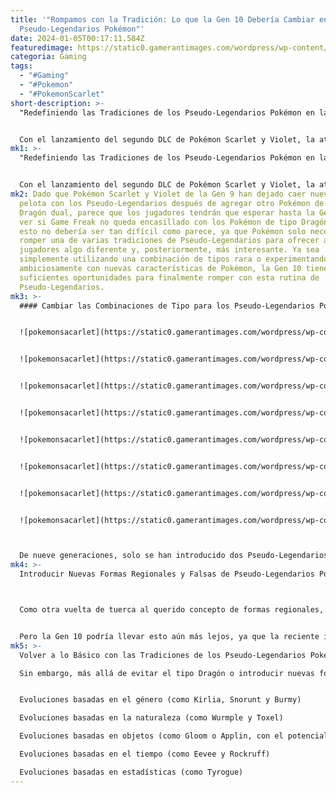 ```yaml
---
title: '"Rompamos con la Tradición: Lo que la Gen 10 Debería Cambiar en los
  Pseudo-Legendarios Pokémon"'
date: 2024-01-05T00:17:11.584Z
featuredimage: https://static0.gamerantimages.com/wordpress/wp-content/uploads/2024/01/pokemon-gen-10-pseudo-legendary.jpg?q=50&fit=contain&w=1140&h=&dpr=1.5
categoria: Gaming
tags:
  - "#Gaming"
  - "#Pokemon"
  - "#PokemonScarlet"
short-description: >-
  "Redefiniendo las Tradiciones de los Pseudo-Legendarios Pokémon en la Gen 10"


  Con el lanzamiento del segundo DLC de Pokémon Scarlet y Violet, la atención ya ha comenzado a dirigirse hacia la décima generación de Pokémon, con los fanáticos curiosos por ver cómo la serie podría romper finalmente con las tradiciones restrictivas de los Pseudo-Legendarios Poké
mk1: >-
  "Redefiniendo las Tradiciones de los Pseudo-Legendarios Pokémon en la Gen 10"


  Con el lanzamiento del segundo DLC de Pokémon Scarlet y Violet, la atención ya ha comenzado a dirigirse hacia la décima generación de Pokémon, con los fanáticos curiosos por ver cómo la serie podría romper finalmente con las tradiciones restrictivas de los Pseudo-Legendarios Pokémon. Ha habido una controversia continua en torno a los Pseudo-Legendarios Pokémon de la serie, que va desde el aparente uso excesivo de combinaciones de tipo Dragón hasta una percepción de falta de creatividad en sus diseños. Esta crítica no carece de mérito, ya que, según los Pseudo-Legendarios Pokémon introducidos hasta ahora, solo dos de la Gen 2 y Gen 3 no son de tipo Dragón, y solo uno ha recibido una renovación de variante regional.
mk2: Dado que Pokémon Scarlet y Violet de la Gen 9 han dejado caer nuevamente la
  pelota con los Pseudo-Legendarios después de agregar otro Pokémon de tipo
  Dragón dual, parece que los jugadores tendrán que esperar hasta la Gen 10 para
  ver si Game Freak no queda encasillado con los Pokémon de tipo Dragón. Pero
  esto no debería ser tan difícil como parece, ya que Pokémon solo necesitaría
  romper una de varias tradiciones de Pseudo-Legendarios para ofrecer a los
  jugadores algo diferente y, posteriormente, más interesante. Ya sea
  simplemente utilizando una combinación de tipos rara o experimentando
  ambiciosamente con nuevas características de Pokémon, la Gen 10 tiene más que
  suficientes oportunidades para finalmente romper con esta rutina de
  Pseudo-Legendarios.
mk3: >-
  #### Cambiar las Combinaciones de Tipo para los Pseudo-Legendarios Pokémon


  ![pokemonsacarlet](https://static0.gamerantimages.com/wordpress/wp-content/uploads/2023/08/pokemon-anime-ash-s-dragonite.jpg?q=50&fit=contain&w=750&h=415&dpr=1.5 "pokemonsacarlet")


  ![pokemonsacarlet](https://static0.gamerantimages.com/wordpress/wp-content/uploads/2022/11/tyranitar-pokemon-anime.jpg?q=50&fit=contain&w=750&h=415&dpr=1.5 "pokemonsacarlet")


  ![pokemonsacarlet](https://static0.gamerantimages.com/wordpress/wp-content/uploads/2024/01/pokemon-salamence-anime.jpg?q=50&fit=contain&w=750&h=415&dpr=1.5 "pokemonsacarlet")


  ![pokemonsacarlet](https://static0.gamerantimages.com/wordpress/wp-content/uploads/2022/09/Game-Rant-Pokemon-Pics-(22).jpg?q=50&fit=contain&w=750&h=415&dpr=1.5 "pokemonsacarlet")


  ![pokemonsacarlet](https://static0.gamerantimages.com/wordpress/wp-content/uploads/2022/01/pokemon-anime-cynthia-and-garchomp.jpg?q=50&fit=contain&w=750&h=415&dpr=1.5 "pokemonsacarlet")


  ![pokemonsacarlet](https://static0.gamerantimages.com/wordpress/wp-content/uploads/2024/01/pokemon-hydreigon-anime.jpg?q=50&fit=contain&w=750&h=415&dpr=1.5 "pokemonsacarlet")


  ![pokemonsacarlet](https://static0.gamerantimages.com/wordpress/wp-content/uploads/2024/01/pokemon-goodra-anime.jpg?q=50&fit=contain&w=750&h=415&dpr=1.5 "pokemonsacarlet")


  ![pokemonsacarlet](https://static0.gamerantimages.com/wordpress/wp-content/uploads/2024/01/pokemon-kommo-o-anime.jpg?q=50&fit=contain&w=750&h=415&dpr=1.5 "pokemonsacarlet")



  De nueve generaciones, solo se han introducido dos Pseudo-Legendarios Pokémon que no son de tipo Dragón, y ambos datan de los juegos más antiguos de Pokémon, por lo que no sorprende que los jugadores estén frustrados con esta categoría especial de Pokémon que está abarrotada de tipos Dragón. Algunos han sugerido que si Game Freak está comprometido a agregar más Pseudo-Legendarios Pokémon de tipo Dragón, al menos podría utilizar combinaciones más raras como Hada/Dragón o el primer Bug/Dragón de la historia. Sin embargo, podría ser más efectivo si la Gen 10 va más allá de esto, evitando el tipo Dragón por completo y centrándose en tipos menos vistos como el modo zen de Hielo/Fuego de Darmanitan de Galar o Agua/Fuego de Volcanion.
mk4: >-
  Introducir Nuevas Formas Regionales y Falsas de Pseudo-Legendarios Pokémon



  Como otra vuelta de tuerca al querido concepto de formas regionales, Pokémon Legends: Arceus tomó un enfoque novedoso con su versión de Pseudo-Legendarios Pokémon cuando presentó variantes Hisuianas de Sliggoo y Goodra. Pero dado que aún no se ha confirmado una secuela de Pokémon Legends, podría depender de la Gen 10 considerar llevar la idea de Pseudo-Legendarios regionales más allá al introducir más variantes regionales de Pokémon existentes. Por ejemplo, revisitar la línea de Dratini, el primer Pseudo-Legendario, con una nueva forma regional podría ofrecer una visión refrescante de Pokémon clásicos y aún capitalizar el estatus elevado de la Gen 1 entre los fanáticos más antiguos.


  Pero la Gen 10 podría llevar esto aún más lejos, ya que la reciente introducción de Pokémon convergentes o "falsos regionales" en Scarlet y Violet ahora ofrece una alternativa de alto riesgo y alto rendimiento. A pesar de su recepción inicial mixta, los regionales falsos podrían ser la solución ideal para la crítica de los Pseudo-Legendarios por el uso excesivo del tipo Dragón, al tiempo que capitalizan los diseños de Pokémon favoritos de los fanáticos de generaciones anteriores. Así como los regionales falsos actuales como Toedscool e Wiglett invierten la combinación de tipos de Tentacool y Diglett respectivamente, de la misma manera podría hacerlo un Pseudo-Legendario regional falso, con posibles alternativas de tipo Hada para los tipos Dragón muy usados, como un Garchomp Hada/Agua o un Hydreigon Hada/Bicho.
mk5: >-
  Volver a lo Básico con las Tradiciones de los Pseudo-Legendarios Pokémon

  Sin embargo, más allá de evitar el tipo Dragón o introducir nuevas formas regionales, Pokémon podría hacer un cambio más sencillo en los Pseudo-Legendarios de la Gen 10 que, sin embargo, atraería el interés de los jugadores. Actualmente, ninguno de los nueve Pseudo-Legendarios y sus formas regionales ha tenido una evolución única o ramificada. Por lo tanto, la Gen 10 podría ser la primera en introducir un Pseudo-Legendario completamente nuevo que tenga dos o más evoluciones, algo que podría influir en el diseño general del Pokémon y la funcionalidad del juego dependiendo del tipo de evolución ramificada que se utilice, con una variedad de opciones que se detallan a continuación.


  Evoluciones basadas en el género (como Kirlia, Snorunt y Burmy)

  Evoluciones basadas en la naturaleza (como Wurmple y Toxel)

  Evoluciones basadas en objetos (como Gloom o Applin, con el potencial agregado de objetos exclusivos de versión como Charcadet)

  Evoluciones basadas en el tiempo (como Eevee y Rockruff)

  Evoluciones basadas en estadísticas (como Tyrogue)
---
```

